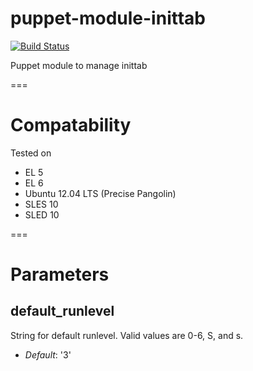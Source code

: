 puppet-module-inittab
=====================

[![Build Status](
https://api.travis-ci.org/ghoneycutt/puppet-module-inittab.png?branch=master)](https://travis-ci.org/ghoneycutt/puppet-module-inittab)

Puppet module to manage inittab

===

# Compatability #

Tested on

* EL 5
* EL 6
* Ubuntu 12.04 LTS (Precise Pangolin)
* SLES 10
* SLED 10

===

# Parameters #
default_runlevel
----------------
String for default runlevel. Valid values are 0-6, S, and s.

- *Default*: '3'

